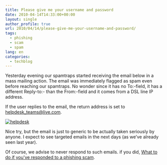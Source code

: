 ```yaml
---
title: Please give me your username and password
date: 2010-04-14T14:33:00+00:00
layout: single
author_profile: true
url: 2010/04/14/please-give-me-your-username-and-password/
tags:
  - phishing
  - scam
  - spam
lang: en
categories: 
  - techblog
---
```

Yesterday evening our spamtraps started receiving the email below in a mass mailing action. The email was immediately flagged as spam even before reaching our spamtraps. No wonder since it has no To:-field, it has a different Reply-to:- than the From:-field and it comes from a DSL line IP address. 

If the user replies to the email, the return address is set to helpdesk_teams@live.com. 

[![helpdesk](http://lh4.ggpht.com/_vaUVXcmC3OI/S8XLGumsHyI/AAAAAAAAB7Y/BwowjnoYK-Q/helpdesk_thumb%5B2%5D.png?imgmax=800 "helpdesk")](http://lh3.ggpht.com/_vaUVXcmC3OI/S8XK9L2Br2I/AAAAAAAAB7U/r4YamFvOclY/s1600-h/helpdesk%5B4%5D.png) 

Nice try, but the email is just to generic to be actually taken seriously by anyone. I expect to see targeted emails in the next days (as we’ve already seen last year). 

Of course, we advise to never respond to such emails. if you did, [What to do if you've responded to a phishing scam](http://sites.google.com/site/boelectronic/computer/security/phishing/after-phishing).